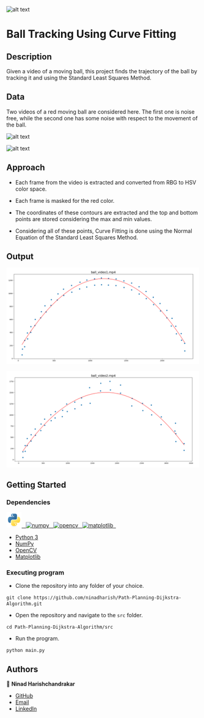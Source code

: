 ![alt text](/output/output.gif)

# Ball Tracking Using Curve Fitting

## Description

Given a video of a moving ball, this project finds the trajectory of the ball by tracking it and using the Standard Least Squares Method.


## Data

Two videos of a red moving ball are considered here. The first one is noise free, while the second one has some noise with respect to the movement of the ball.

![alt text](/output/ball1.png)

![alt text](/output/ball2.png)


## Approach

* Each frame from the video is extracted and converted from RBG to HSV color space.

* Each frame is masked for the red color.

* The coordinates of these contours are extracted and the top and bottom points are stored considering the max and min values.

* Considering all of these points, Curve Fitting is done using the Normal Equation of the Standard Least Squares Method.


## Output

![alt text](/output/ball1out.png)

![alt text](/output/ball2out.png)


## Getting Started

### Dependencies

<p align="left"> 
<a href="https://www.python.org" target="_blank" rel="noreferrer"> <img src="https://raw.githubusercontent.com/devicons/devicon/master/icons/python/python-original.svg" alt="python" width="40" height="40"/>&ensp; </a>
<a href="https://numpy.org/" target="_blank" rel="noreferrer"> <img src="https://www.codebykelvin.com/learning/python/data-science/numpy-series/cover-numpy.png" alt="numpy" width="40" height="40"/>&ensp; </a>
<a href="https://opencv.org/" target="_blank" rel="noreferrer"> <img src="https://avatars.githubusercontent.com/u/5009934?v=4&s=400" alt="opencv" width="40" height="40"/>&ensp; </a>
<a href="https://matplotlib.org/" target="_blank" rel="noreferrer"> <img src="https://matplotlib.org/stable/_images/sphx_glr_logos2_003.png" alt="matplotlib" width="40" height="40"/>&ensp; </a>

* [Python 3](https://www.python.org/)
* [NumPy](https://numpy.org/)
* [OpenCV](https://opencv.org/)
* [Matplotlib](https://matplotlib.org/)


### Executing program

* Clone the repository into any folder of your choice.
```
git clone https://github.com/ninadharish/Path-Planning-Dijkstra-Algorithm.git
```

* Open the repository and navigate to the `src` folder.
```
cd Path-Planning-Dijkstra-Algorithm/src
```

* Run the program.
```
python main.py
```


## Authors

👤 **Ninad Harishchandrakar**

* [GitHub](https://github.com/ninadharish)
* [Email](mailto:ninad.harish@gmail.com)
* [LinkedIn](https://linkedin.com/in/ninadharish)
